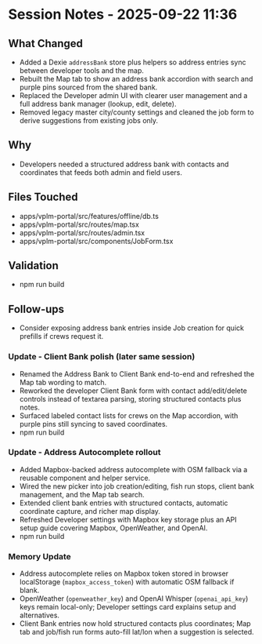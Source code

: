 # Session Notes - 2025-09-22 11:36

## What Changed
- Added a Dexie `addressBank` store plus helpers so address entries sync between developer tools and the map.
- Rebuilt the Map tab to show an address bank accordion with search and purple pins sourced from the shared bank.
- Replaced the Developer admin UI with clearer user management and a full address bank manager (lookup, edit, delete).
- Removed legacy master city/county settings and cleaned the job form to derive suggestions from existing jobs only.

## Why
- Developers needed a structured address bank with contacts and coordinates that feeds both admin and field users.

## Files Touched
- apps/vplm-portal/src/features/offline/db.ts
- apps/vplm-portal/src/routes/map.tsx
- apps/vplm-portal/src/routes/admin.tsx
- apps/vplm-portal/src/components/JobForm.tsx

## Validation
- npm run build

## Follow-ups
- Consider exposing address bank entries inside Job creation for quick prefills if crews request it.
### Update - Client Bank polish (later same session)
- Renamed the Address Bank to Client Bank end-to-end and refreshed the Map tab wording to match.
- Reworked the developer Client Bank form with contact add/edit/delete controls instead of textarea parsing, storing structured contacts plus notes.
- Surfaced labeled contact lists for crews on the Map accordion, with purple pins still syncing to saved coordinates.
- npm run build
### Update - Address Autocomplete rollout
- Added Mapbox-backed address autocomplete with OSM fallback via a reusable component and helper service.
- Wired the new picker into job creation/editing, fish run stops, client bank management, and the Map tab search.
- Extended client bank entries with structured contacts, automatic coordinate capture, and richer map display.
- Refreshed Developer settings with Mapbox key storage plus an API setup guide covering Mapbox, OpenWeather, and OpenAI.
- npm run build
### Memory Update
- Address autocomplete relies on Mapbox token stored in browser localStorage (`mapbox_access_token`) with automatic OSM fallback if blank.
- OpenWeather (`openweather_key`) and OpenAI Whisper (`openai_api_key`) keys remain local-only; Developer settings card explains setup and alternatives.
- Client Bank entries now hold structured contacts plus coordinates; Map tab and job/fish run forms auto-fill lat/lon when a suggestion is selected.
